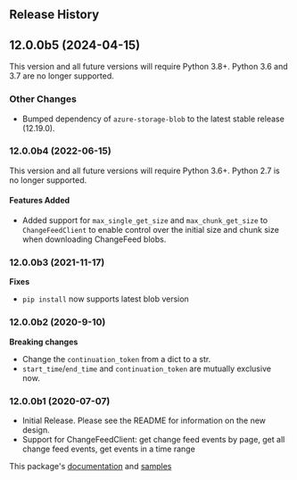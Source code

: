 ## Release History

## 12.0.0b5 (2024-04-15)

This version and all future versions will require Python 3.8+. Python 3.6 and 3.7 are no longer supported.

### Other Changes
- Bumped dependency of `azure-storage-blob` to the latest stable release (12.19.0).

### 12.0.0b4 (2022-06-15)

This version and all future versions will require Python 3.6+. Python 2.7 is no longer supported.

#### Features Added
- Added support for `max_single_get_size` and `max_chunk_get_size` to `ChangeFeedClient` to enable control over the initial size and chunk size when downloading ChangeFeed blobs.

### 12.0.0b3 (2021-11-17)
**Fixes**
- `pip install` now supports latest blob version

### 12.0.0b2 (2020-9-10)
**Breaking changes**
- Change the `continuation_token` from a dict to a str.
- `start_time`/`end_time` and `continuation_token` are mutually exclusive now.

### 12.0.0b1 (2020-07-07)
- Initial Release. Please see the README for information on the new design.
- Support for ChangeFeedClient: get change feed events by page, get all change feed events, get events in a time range

This package's
[documentation](https://aka.ms/azsdk-python-storage-blob-changefeed-ref)
and
[samples](https://github.com/Azure/azure-sdk-for-python/tree/main/sdk/storage/azure-storage-blob-changefeed/samples)
